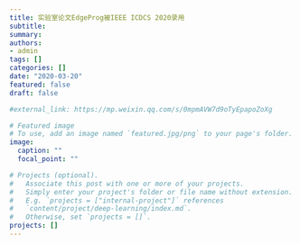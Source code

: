 ```yaml
---
title: 实验室论文EdgeProg被IEEE ICDCS 2020录用
subtitle: 
summary: 
authors:
- admin
tags: []
categories: []
date: "2020-03-20"
featured: false
draft: false

#external_link: https://mp.weixin.qq.com/s/0mpmAVW7d9oTyEpapoZoXg

# Featured image
# To use, add an image named `featured.jpg/png` to your page's folder. 
image:
  caption: ""
  focal_point: ""

# Projects (optional).
#   Associate this post with one or more of your projects.
#   Simply enter your project's folder or file name without extension.
#   E.g. `projects = ["internal-project"]` references 
#   `content/project/deep-learning/index.md`.
#   Otherwise, set `projects = []`.
projects: []
---
```



